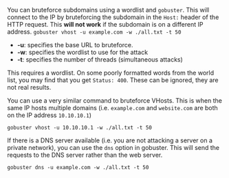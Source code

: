 You can bruteforce subdomains using a wordlist and `gobuster`. This will connect to the IP by bruteforcing the subdomain in the `Host:` header of the HTTP request. This **will not work** if the subdomain is on a different IP address.
`gobuster vhost -u example.com -w ./all.txt -t 50`

- **-u**: specifies the base URL to bruteforce.
- **-w**: specifies the wordlist to use for the attack
- **-t**: specifies the number of threads (simultaneous attacks)

This requires a wordlist. On some poorly formatted words from the world list, you may find that you get `Status: 400`. These can be ignored, they are not real results.

You can use a very similar command to bruteforce VHosts. This is when the same IP hosts multiple domains (i.e. `example.com` and `website.com` are both on the IP address `10.10.10.1`)

`gobuster vhost -u 10.10.10.1 -w ./all.txt -t 50`

If there is a DNS server available (i.e. you are not attacking a server on a private network), you can use the `dns` option in gobuster. This will send the requests to the DNS server rather than the web server.

`gobuster dns -u example.com -w ./all.txt -t 50`